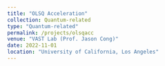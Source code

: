 ```yaml
---
title: "OLSQ Acceleration"
collection: Quantum-related
type: "Quantum-related"
permalink: /projects/olsqacc
venue: "VAST Lab (Prof. Jason Cong)"
date: 2022-11-01
location: "University of California, Los Angeles"
---
```


<!-- [More information here]() -->
